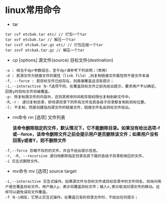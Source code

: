 # linux常用命令

- tar

```shell
tar cvf etcbak.tar etc/ // 打包一个tar
tar xvf etcbak.tar // 解压一个tar
tar cvzf etcbak.tar.gz etc/ // 打包压缩一个tar
tar zxvf etcbak.tar.gz // 解压一个tar
```

- cp [options] 源文件(source) 目标文件(destination)

```shell
-a : 相当于dpr参数组合，至于dpr请参考下列说明；（常用）
-d : 若源文件为链接文件的属性（link file）,则复制链接文件属性而不是文件本身
-f, --force : 若目标文件已经存在，则直接覆盖且没有提示；
-i,--interactive 与-f选项不同，在覆盖目标文件之前先给出提示，要求用户予以确定。回答y时目标文件将被覆盖。
-p: 除复制源文件的内容外，还将其修改时间和存取权限也复制到新文件中。
-R,-r： 递归复制目录，即将源目录下的所有文件及其各级子目录都复制到目标位置。
-l: 不复制，而是创建指向源文件的链接文件，链接文件名由目标文件给出。  
```

- rm命令 rm [选项] 文件列表

  **该命令删除指定的文件，默认情况下，它不能删除目录。如果没有给出选项-f或--force，该命令删除文件之前会提示用户是否删除该文件；如果用户没有回答y或者Y，则不删除文件**

```shell
-f,--force 忽略不存的的文件，并且不给出提示信息。
-r, -R, --recursive 递归地删除指定目录及其下属的各级子目录和相应的文件。
-i 交互式删除文件。
```

- mv命令 mv [选项] source target

```shell
-i,--interactive 交互式操作。如果源文件与目标文件或目标目录中的文件同名，则询问用户是否覆盖目标文件。用户输入y，表示将覆盖目标文件；输入n,表示取消对源文件的移动。这样可以避免误将文件覆盖。
-f 与-i相反，它禁止交互式操作。在覆盖已有的目录文件时，不给出任何提示；
```